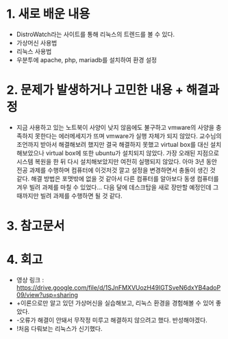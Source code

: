 # 1. 새로 배운 내용
- DistroWatch라는 사이트를 통해 리눅스의 트렌드를 볼 수 있다.
- 가상머신 사용법
- 리눅스 사용법
- 우분투에 apache, php, mariadb를 설치하여 환경 설정


# 2. 문제가 발생하거나 고민한 내용 + 해결과정
- 지금 사용하고 있는 노트북이 사양이 낮지 않음에도 불구하고 vmware의 사양을 충족하지 못한다는 에러메세지가 뜨며 vmware가 실행 자체가 되지 않았다. 교수님의 조언까지 받아서 해결해보려 했지만 결국 해결하지 못했고 virtual box를 대신 설치해보았으나 virtual box에 또한 ubuntu가 설치되지 않았다. 가장 오래된 지점으로 시스템 복원을 한 뒤 다시 설치해보았지만 여전히 실행되지 않았다. 아마 3년 동안 전공 과제를 수행하며 컴퓨터에 이것저것 깔고 설정을 변경하면서 충돌이 생긴 것 같다. 해결 방법은 포맷밖에 없을 것 같아서 다른 컴퓨터를 알아보다 동생 컴퓨터를 겨우 빌려 과제를 마칠 수 있었다... 다음 달에 데스크탑을 새로 장만할 예정인데 그 때까지만 빌려 과제를 수행하면 될 것 같다.

# 3. 참고문서

# 4. 회고
- 영상 링크 : https://drive.google.com/file/d/1SJnFMXVUozH49lGTSveN6dxYB4adoP09/view?usp=sharing
- +이론으로만 알고 있던 가상머신을 실습해보고, 리눅스 환경을 경험해볼 수 있어 좋았다.
- -오류가 해결이 안돼서 무작정 미루고 해결하지 않으려고 했다. 반성해야겠다.
- !처음 다뤄보는 리눅스가 신기했다.
